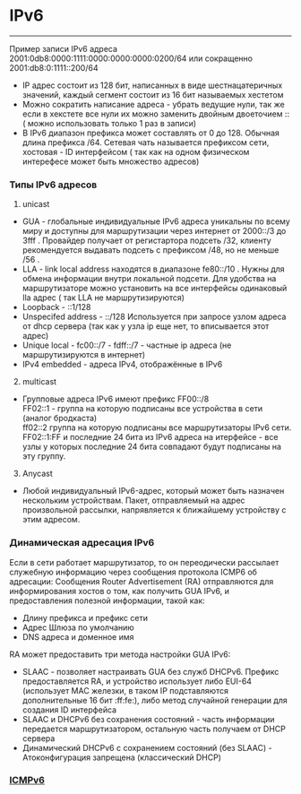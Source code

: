 # IPv6
_ _ _

Пример записи IPv6 адреса 2001:0db8:0000:1111:0000:0000:0000:0200/64 или сокращенно 2001:db8:0:1111::200/64
- IP адрес состоит из 128 бит, написанных в виде шестнацатеричных значений, каждый сегмент состоит из 16 бит называемых хестетом
- Можно сократить написание адреса - убрать  ведущие нули, так же если в хекстете все нули их можно заменить двойным двоеточием :: ( можно использовать только 1 раз в записи)
- В IPv6 диапазон префикса может составлять от 0 до 128. Обычная длина префикса /64. Сетевая чать называется префиксом сети, хостовая - ID интерфейсом ( так как на одном физическом интерефесе может быть множество адресов)

### Типы IPv6 адресов
1. unicast
- GUA - глобальные индивидуальные IPv6 адреса уникальны по всему миру и доступны для маршрутизации через интернет от 2000::/3 до 3fff . Провайдер получает от регистартора подсеть /32, клиенту рекомендуется выдавать подсеть с префиксом /48, но не меньше /56 .
- LLA - link local address находятся в диапазоне fe80::/10 . Нужны для обмена информации внутри локальной подсети. Для удобства на маршрутизаторе можно установить на все интерфейсы одинаковый lla адрес ( так LLA не маршрутизируются)
- Loopback - ::1/128
- Unspecifed address - ::/128 Используется при запросе узлом адреса от dhcp сервера (так как у узла ip еще нет, то вписывается этот адрес)
- Unique local - fc00::/7 - fdff::/7 - частные ip адреса (не маршрутизируются в интернет)
- IPv4 embedded - адреса IPv4, отображённые в IPv6 
2. multicast
- Групповые адреса IPv6 имеют префикс FF00::/8    
FF02::1 - группа на которую подписаны все устройства в сети (аналог бродкаста)     
ff02::2 группа на которую подписаны все маршрутизаторы IPv6 сети.      
FF02::1:FF и последние 24 бита из IPv6 адреса на итерфейсе - все узлы у которых последние 24 бита совпадают будут подписаны на эту группу.
3. Anycast
- Любой индивидуальный IPv6-адрес, который может быть назначен нескольким устройствам. Пакет, отправляемый на адрес произвольной рассылки, напрявляется к ближайшему устройству с этим адресом.

### Динамическая адресация IPv6
Если в сети работает маршрутизатор, то он переодически рассылает служебную информацию через сообщения протокола ICMP6 об адресации:
Сообщения Router Advertisement (RA) отправляются для информирования хостов о том, как получить GUA IPv6, и предоставления полезной информации, такой как:
- Длину префикса и префикс сети
- Адрес Шлюза по умолчанию
- DNS адреса и доменное имя

RA может предоставить три метода настройки GUA IPv6:
- SLAAC - позволяет настраивать GUA без служб DHCPv6. Префикс предоставляется RA, и устройство использует либо EUI-64 (использует MAC железки, в таком IP подставляются дополнительные 16 бит :ff:fe:), либо метод случайной генерации для создания ID интерфейса
- SLAAC и DHCPv6 без сохранения состояний - часть информации передается маршрутизатором, остальную часть получаем от DHCP сервера
- Динамический DHCPv6 с сохранением состояний (без SLAAC) - Атоконфигурация запрещена (классический DHCP)

### [ ICMPv6 ](https://github.com/LLlMEJIb87/OTUS-learning/tree/master/9.%20ICMP#icmpv6)
